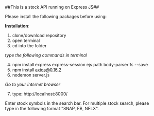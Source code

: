 ##This is a stock API running on Express JS##

Please install the following packages before using:

**Installation:**

1) clone/download repository
2) open terminal
3) cd into the folder

*type the following commands in terminal*

4) npm install express express-session ejs path body-parser fs --save
5) npm install axios@0.16.2
6) nodemon server.js

*Go to your internet browser*

7) type: http://localhost:8000/

Enter stock symbols in the search bar. 
For multiple stock search, please type in the following format "SNAP, FB, NFLX".
